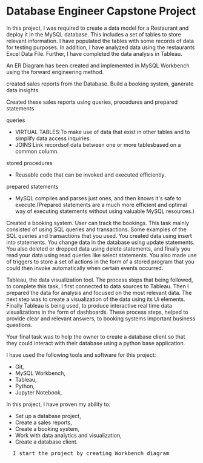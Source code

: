 # Database Engineer Capstone Project

In this project, I was required to create a data model for a Restaurant and deploy it in the MySQL database. This includes a set of tables to store relevant information. I have populated the tables with some records of data for testing purposes. In addition, I have analyzed data using the restaurants Excel Data File. Further, I have completed the data analysis in Tableau.

An ER Diagram has been created and implemented in MySQL Workbench using the forward engineering method.

created sales reports from the Database. Build a booking system, ganerate data insights.

Created these sales reports using queries, procedures and prepared statements

queries 
- VIRTUAL TABLES:To make use of data that exist in other tables and to simplify data access inquiries.
- JOINS:Link recordsof data between one or more tablesbased on a common column. 

stored procedures 
- Reusable code that can be invoked and executed efficiently. 

prepared statements 
- MySQL compiles and parses just ones, and then knows it's safe to execute.(Prepared statements are a much more efficient and optimal way of executing statements without using valuable MySQL resources.) 

<!-- Another task you assisted Little Lemon with involved building a table booking system in their database that they could use to keep track of guests visiting the restaurant. This task mainly consisted of using SQL queries and transactions. -->

Created a booking system. User can track the bookings. This task mainly consisted of using SQL queries and transactions. Some examples of the SQL queries and transactions that you used. You created data using insert into statements. You change data in the database using update statements. You also deleted or dropped data using delete statements, and finally you read your data using read queries like select statements. You also made use of triggers to store a set of actions in the form of a stored program that you could then invoke automatically when certain events occurred.

Tableau, the data visualization tool. The process steps that being followed, to complete this task, I first connected to data sources to Tableau. Then I prepared the data for analysis and focused on the most relevant data. The next step was to create a visualization of the data using its Ui elements. Finally Tableau is being used, to produce interactive real time data visualizations in the form of dashboards. These process steps, helped to provide clear and relevant answers, to booking systems important business questions. 

Your final task was to help the owner to create a database client so that they could interact with their database using a python base application. 


I have used the following tools and software for this project:

* Git,
* MySQL Workbench,
* Tableau,
* Python,
* Jupyter Notebook,

In this project, I have proven my ability to:

* Set up a database project,
* Create a sales reports,
* Create a booking system,
* Work with data analytics and visualization,
* Create a database client.

<pre>
  I start the project by creating Workbench diagram
</pre>



